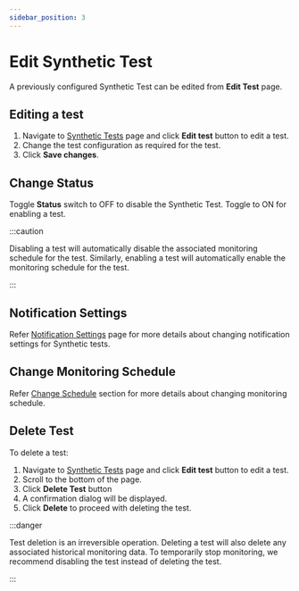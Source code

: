 ```yaml
---
sidebar_position: 3
---
```


# Edit Synthetic Test

A previously configured Synthetic Test can be edited from **Edit Test** page. 

## Editing a test

1. Navigate to [Synthetic Tests](https://app.devraven.io/app/syntheticTests) page and click **Edit test** button to edit a test.
2. Change the test configuration as required for the test.
3. Click **Save changes**.

## Change Status

Toggle **Status** switch to OFF to disable the Synthetic Test. Toggle to ON for enabling a test.

:::caution

Disabling a test will automatically disable the associated monitoring schedule for the test. Similarly, enabling a test will automatically enable the monitoring schedule for the test.

:::

## Notification Settings

Refer [Notification Settings](/docs/monitor-configuration/notification-settings) page for more details about changing notification settings for Synthetic tests.

## Change Monitoring Schedule 

Refer [Change Schedule](/docs/monitor-configuration/change-schedule) section for more details about changing monitoring schedule.

## Delete Test

To delete a test:

1. Navigate to [Synthetic Tests](https://app.devraven.io/app/syntheticTests) page and click **Edit test** button to edit a test.
2. Scroll to the bottom of the page.
3. Click **Delete Test** button
4. A confirmation dialog will be displayed.
5. Click **Delete** to proceed with deleting the test.

:::danger

Test deletion is an irreversible operation. Deleting a test will also delete any associated historical monitoring data. To temporarily stop monitoring, we recommend disabling the test instead of deleting the test.

:::